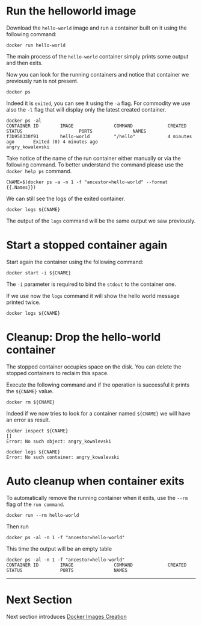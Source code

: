 # Run the helloworld image

Download the `hello-world` image and run a container built on it using the following command:

```
docker run hello-world
```

The main process of the `hello-world` container simply prints some output and then exits.

Now you can look for the running containers and notice that container we previously run is not present.

```
docker ps
```

Indeed it is `exited`, you can see it using the `-a` flag.
For commodity we use also the `-l` flag that will display only the latest created container.

```
docker ps -al      
CONTAINER ID        IMAGE               COMMAND             CREATED             STATUS                     PORTS               NAMES
f3b950330f91        hello-world         "/hello"            4 minutes ago       Exited (0) 4 minutes ago                       angry_kowalevski
```

Take notice of the name of the run container either manually or via the following command.
To better understand the command please use the `docker help ps` command.

```
CNAME=$(docker ps -a -n 1 -f "ancestor=hello-world" --format {{.Names}})
```

We can still see the logs of the exited container. 

```
docker logs ${CNAME}
```

The output of the `logs` command will be the same output we saw previously.


# Start a stopped container again

Start again the container using the following command:

```
docker start -i ${CNAME}
```

The `-i` parameter is required to bind the `stdout` to the container one.

If we use now the `logs` command it will show the hello world message printed twice.

```
docker logs ${CNAME}
```


# Cleanup: Drop the hello-world container

The stopped container occupies space on the disk.
You can delete the stopped containers to reclaim this space.

Execute the following command and if the operation is successful it prints the `${CNAME}` value.

```
docker rm ${CNAME}
```

Indeed if we now tries to look for a container named `${CNAME}` we will have an error as result.
```
docker inspect ${CNAME}
[]
Error: No such object: angry_kowalevski

docker logs ${CNAME}        
Error: No such container: angry_kowalevski
```


# Auto cleanup when container exits

To automatically remove the running container when it exits, use the `--rm` flag of the `run command`.

```
docker run --rm hello-world
```

Then run
```
docker ps -al -n 1 -f "ancestor=hello-world"
```

This time the output will be an empty table

```
docker ps -al -n 1 -f "ancestor=hello-world"
CONTAINER ID        IMAGE               COMMAND             CREATED             STATUS              PORTS               NAMES
```


---

# Next Section

Next section introduces [Docker Images Creation](../03-BuildingImages)
